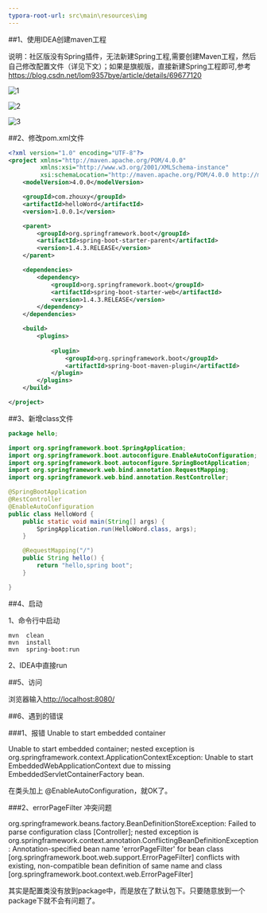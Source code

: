 ```yaml
---
typora-root-url: src\main\resources\img
---
```


##1、使用IDEA创建maven工程

说明：社区版没有Spring插件，无法新建Spring工程,需要创建Maven工程，然后自己修改配置文件（详见下文）；如果是旗舰版，直接新建Spring工程即可,参考<https://blog.csdn.net/lom9357bye/article/details/69677120>

![1](D:\masterSpring\helloWord\src\main\resources\img\1.png)

![2](D:\masterSpring\helloWord\src\main\resources\img\2.png)

![3](D:\masterSpring\helloWord\src\main\resources\img\3.png)



##2、修改pom.xml文件

```xml
<?xml version="1.0" encoding="UTF-8"?>
<project xmlns="http://maven.apache.org/POM/4.0.0"
         xmlns:xsi="http://www.w3.org/2001/XMLSchema-instance"
         xsi:schemaLocation="http://maven.apache.org/POM/4.0.0 http://maven.apache.org/xsd/maven-4.0.0.xsd">
    <modelVersion>4.0.0</modelVersion>

    <groupId>com.zhouxy</groupId>
    <artifactId>helloWord</artifactId>
    <version>1.0.0.1</version>

    <parent>
        <groupId>org.springframework.boot</groupId>
        <artifactId>spring-boot-starter-parent</artifactId>
        <version>1.4.3.RELEASE</version>
    </parent>

    <dependencies>
        <dependency>
            <groupId>org.springframework.boot</groupId>
            <artifactId>spring-boot-starter-web</artifactId>
            <version>1.4.3.RELEASE</version>
        </dependency>
    </dependencies>

    <build>
        <plugins>
            
            <plugin>
                <groupId>org.springframework.boot</groupId>
                <artifactId>spring-boot-maven-plugin</artifactId>
            </plugin>
        </plugins>
    </build>

</project>
```



##3、新增class文件

```java
package hello;

import org.springframework.boot.SpringApplication;
import org.springframework.boot.autoconfigure.EnableAutoConfiguration;
import org.springframework.boot.autoconfigure.SpringBootApplication;
import org.springframework.web.bind.annotation.RequestMapping;
import org.springframework.web.bind.annotation.RestController;

@SpringBootApplication
@RestController
@EnableAutoConfiguration
public class HelloWord {
    public static void main(String[] args) {
        SpringApplication.run(HelloWord.class, args);
    }

    @RequestMapping("/")
    public String hello() {
        return "hello,spring boot";
    }

}

```



##4、启动

1、命令行中启动

```shell
mvn  clean
mvn  install
mvn  spring-boot:run
```

2、IDEA中直接run



##5、访问

浏览器输入<http://localhost:8080/>



##6、遇到的错误

###1、报错 Unable to  start embedded container

Unable to start embedded container; nested exception is org.springframework.context.ApplicationContextException: Unable to start EmbeddedWebApplicationContext due to missing EmbeddedServletContainerFactory bean.



在类头加上  @EnableAutoConfiguration，就OK了。



###2、errorPageFilter  冲突问题

org.springframework.beans.factory.BeanDefinitionStoreException:  Failed to parse configuration class [Controller]; nested exception is  org.springframework.context.annotation.ConflictingBeanDefinitionException:  Annotation-specified bean name 'errorPageFilter' for bean class  [org.springframework.boot.web.support.ErrorPageFilter] conflicts with  existing, non-compatible bean definition of same name and class  [org.springframework.boot.context.web.ErrorPageFilter]



其实是配置类没有放到package中，而是放在了默认包下。只要随意放到一个package下就不会有问题了。